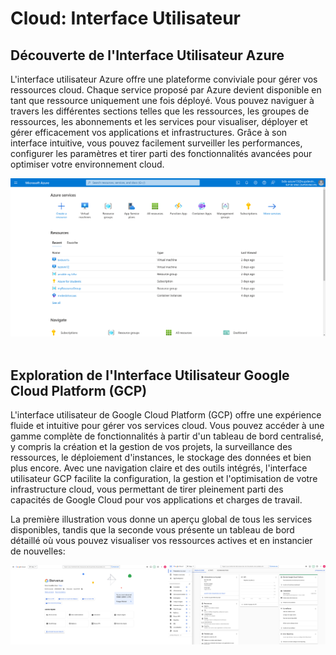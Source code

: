# Cloud: Interface Utilisateur

## Découverte de l'Interface Utilisateur Azure

L'interface utilisateur Azure offre une plateforme conviviale pour gérer vos ressources cloud. Chaque service proposé par Azure devient disponible en tant que ressource uniquement une fois déployé. Vous pouvez naviguer à travers les différentes sections telles que les ressources, les groupes de ressources, les abonnements et les services pour visualiser, déployer et gérer efficacement vos applications et infrastructures. Grâce à son interface intuitive, vous pouvez facilement surveiller les performances, configurer les paramètres et tirer parti des fonctionnalités avancées pour optimiser votre environnement cloud.

<img src="../assets/azure-portal.png" />
<br/><br/>

## Exploration de l'Interface Utilisateur Google Cloud Platform (GCP)

L'interface utilisateur de Google Cloud Platform (GCP) offre une expérience fluide et intuitive pour gérer vos services cloud. Vous pouvez accéder à une gamme complète de fonctionnalités à partir d'un tableau de bord centralisé, y compris la création et la gestion de vos projets, la surveillance des ressources, le déploiement d'instances, le stockage des données et bien plus encore. Avec une navigation claire et des outils intégrés, l'interface utilisateur GCP facilite la configuration, la gestion et l'optimisation de votre infrastructure cloud, vous permettant de tirer pleinement parti des capacités de Google Cloud pour vos applications et charges de travail.

La première illustration vous donne un aperçu global de tous les services disponibles, tandis que la seconde vous présente un tableau de bord détaillé où vous pouvez visualiser vos ressources actives et en instancier de nouvelles:

<div style="width:100%;position:relative">
    <img style="position:relative;float: left !important;width:50%;float:left" src="../assets/console-gcloud.png"><img style="position:relative;float: left !important;width:50%;float:left" src="../assets/console-board.png">
</div>